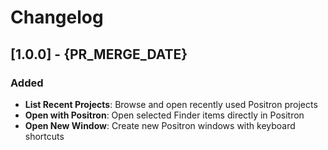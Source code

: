 # Changelog

## [1.0.0] - {PR_MERGE_DATE}

### Added
- **List Recent Projects**: Browse and open recently used Positron projects
- **Open with Positron**: Open selected Finder items directly in Positron
- **Open New Window**: Create new Positron windows with keyboard shortcuts
